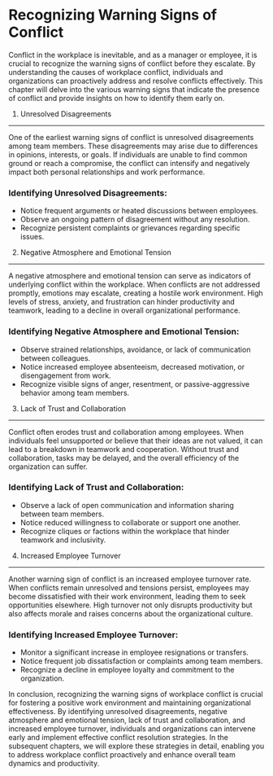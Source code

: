 Recognizing Warning Signs of Conflict
================================================================================================

Conflict in the workplace is inevitable, and as a manager or employee, it is crucial to recognize the warning signs of conflict before they escalate. By understanding the causes of workplace conflict, individuals and organizations can proactively address and resolve conflicts effectively. This chapter will delve into the various warning signs that indicate the presence of conflict and provide insights on how to identify them early on.

1. Unresolved Disagreements
---------------------------

One of the earliest warning signs of conflict is unresolved disagreements among team members. These disagreements may arise due to differences in opinions, interests, or goals. If individuals are unable to find common ground or reach a compromise, the conflict can intensify and negatively impact both personal relationships and work performance.

### Identifying Unresolved Disagreements:

* Notice frequent arguments or heated discussions between employees.
* Observe an ongoing pattern of disagreement without any resolution.
* Recognize persistent complaints or grievances regarding specific issues.

2. Negative Atmosphere and Emotional Tension
--------------------------------------------

A negative atmosphere and emotional tension can serve as indicators of underlying conflict within the workplace. When conflicts are not addressed promptly, emotions may escalate, creating a hostile work environment. High levels of stress, anxiety, and frustration can hinder productivity and teamwork, leading to a decline in overall organizational performance.

### Identifying Negative Atmosphere and Emotional Tension:

* Observe strained relationships, avoidance, or lack of communication between colleagues.
* Notice increased employee absenteeism, decreased motivation, or disengagement from work.
* Recognize visible signs of anger, resentment, or passive-aggressive behavior among team members.

3. Lack of Trust and Collaboration
----------------------------------

Conflict often erodes trust and collaboration among employees. When individuals feel unsupported or believe that their ideas are not valued, it can lead to a breakdown in teamwork and cooperation. Without trust and collaboration, tasks may be delayed, and the overall efficiency of the organization can suffer.

### Identifying Lack of Trust and Collaboration:

* Observe a lack of open communication and information sharing between team members.
* Notice reduced willingness to collaborate or support one another.
* Recognize cliques or factions within the workplace that hinder teamwork and inclusivity.

4. Increased Employee Turnover
------------------------------

Another warning sign of conflict is an increased employee turnover rate. When conflicts remain unresolved and tensions persist, employees may become dissatisfied with their work environment, leading them to seek opportunities elsewhere. High turnover not only disrupts productivity but also affects morale and raises concerns about the organizational culture.

### Identifying Increased Employee Turnover:

* Monitor a significant increase in employee resignations or transfers.
* Notice frequent job dissatisfaction or complaints among team members.
* Recognize a decline in employee loyalty and commitment to the organization.

In conclusion, recognizing the warning signs of workplace conflict is crucial for fostering a positive work environment and maintaining organizational effectiveness. By identifying unresolved disagreements, negative atmosphere and emotional tension, lack of trust and collaboration, and increased employee turnover, individuals and organizations can intervene early and implement effective conflict resolution strategies. In the subsequent chapters, we will explore these strategies in detail, enabling you to address workplace conflict proactively and enhance overall team dynamics and productivity.
